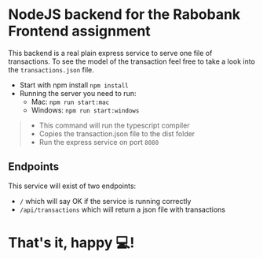 # NodeJS backend for the Rabobank Frontend assignment

This backend is a real plain express service to serve one file of transactions. To see the model of the transaction
feel free to take a look into the `transactions.json` file.

- Start with npm install ```npm install```
- Running the server you need to run:
    - Mac: ```npm run start:mac```
    - Windows: ```npm run start:windows```

> - This command will run the typescript compiler
> - Copies the transaction.json file to the dist folder
> - Run the express service on port `8080`

## Endpoints

This service will exist of two endpoints:

- `/` which will say OK if the service is running correctly
- `/api/transactions` which will return a json file with transactions


# That's it, happy 💻!
